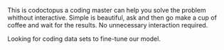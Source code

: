 This is codoctopus a coding master can help you solve the problem whithout interactive.
Simple is beautiful, ask and then go make a cup of coffee and wait for the results.
No unnecessary interaction required.

Looking for coding data sets to fine-tune our model.